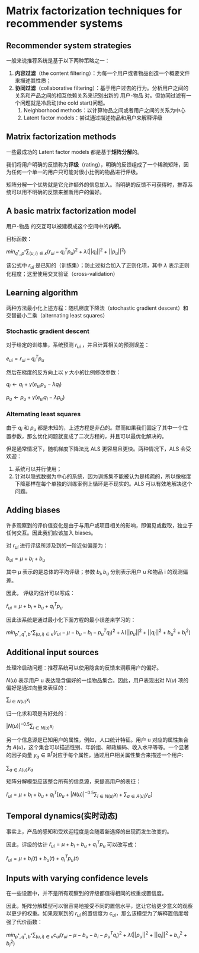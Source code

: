# Matrix factorization techniques for recommender systems

## Recommender system strategies

一般来说推荐系统是基于以下两种策略之一：

1. **内容过滤**（the content filtering）：为每一个用户或者物品创造一个概要文件来描述其性质；
2. **协同过滤**（collaborative filtering）：基于用户过去的行为。分析用户之间的关系和产品之间的相互依赖关系来识别出新的 用户-物品 对。但协同过滤有一个问题就是冷启动(the cold start)问题。
   1. Neighborhood methods：以计算物品之间或者用户之间的关系为中心
   2. Latent factor models：尝试通过描述物品和用户来解释评级

## Matrix factorization methods

一些最成功的 Latent factor models 都是基于**矩阵分解**的。

我们将用户明确的反馈称为**评级**（rating），明确的反馈组成了一个稀疏矩阵，因为任何一个单一的用户只可能对很小比例的物品进行评级。

矩阵分解一个优势就是它允许额外的信息加入。当明确的反馈不可获得时，推荐系统可以用不明确的反馈来推断用户的偏好。

## A basic matrix factorization model

用户-物品 的交互可以被建模成这个空间中的**内积**。

目标函数：

$min_{q^*,p^*}\sum_{(u,i)\in\kappa}(r_{ui}-q_i^Tp_u)^2+\lambda(||q_i||^2+||p_u||^2)$ 

该公式中 $r_{ui}$ 是已知的（训练集）；防止过拟合加入了正则化项，其中 $\lambda$ 表示正则化程度；这里使用交叉验证（cross-validation）

## Learning algorithm

两种方法最小化上述方程：随机梯度下降法（stochastic gradient descent）和交替最小二乘（alternating least squares）

### Stochastic gradient descent

对于给定的训练集，系统预测 $r_{ui}$ ，并且计算相关的预测误差：

$e_{ui}=r_{ui}-q_i^Tp_u$

然后在梯度的反方向上以 $\gamma$ 大小的比例修改参数：

$q_i\leftarrow q_i+\gamma(e_{ui}p_u-\lambda q_i)$

$p_u\leftarrow p_u+\gamma(e_{ui}q_i-\lambda p_u)$

### Alternating least squares

由于 $q_i$ 和 $p_u$ 都是未知的，上述方程是非凸的。然而如果我们固定了其中一个位置参数，那么优化问题就变成了二次方程的，并且可以最优化解决的。

但是通常情况下，随机梯度下降法比 ALS 更容易且更快。两种情况下，ALS 会受欢迎：

1. 系统可以并行使用；
2. 针对以隐式数据为中心的系统，因为训练集不能被认为是稀疏的，所以像梯度下降那样在每个单独的训练案例上循环是不现实的。ALS 可以有效地解决这个问题。

## Adding biases

许多观察到的评价值变化是由于与用户或项目相关的影响，即偏见或截取，独立于任何交互。因此我们应该加入 biases。

对 $r_{ui}$ 进行评级所涉及到的一阶近似偏差为：

$b_{ui} = \mu + b_i + b_u$

其中 $\mu$ 表示的是总体的平均评级；参数 $b_i,b_u$ 分别表示用户 u 和物品 i 的观测偏差。

因此， 评级的估计可以写成：

$\hat{r}_{ui}=\mu+b_i+b_u+q_i^Tp_u$

因此该系统是通过最小化下面方程的最小误差来学习的：

$min_{p^*,q^*,b^*}\sum_{(u,i)\in \kappa}(r_{ui}-\mu-b_u-b_i-p_u^Tq_i)^2+\lambda(||p_u||^2+||q_i||^2+b_u^2+b_i^2)$

## Additional input sources

处理冷启动问题：推荐系统可以使用隐含的反馈来洞察用户的偏好。

$N(u)$ 表示用户 u 表达隐含偏好的一组物品集合。因此，用户表现出对 $N(u)$ 项的偏好是通过向量来表征的：

$\sum_{i\in N(u)}x_i$ 

归一化求和项是有好处的：

$|N(u)|^{-0.5}\sum_{i\in N(u)}x_i$

另一个信息源是已知用户的属性，例如，人口统计特征。用户 u 对应的属性集合为 $A(u)$，这个集合可以描述性别、年龄组、邮政编码、收入水平等等。一个显著的因子向量 $y_a\in \mathbb{R}^f$对应于每个属性，通过用户相关属性集合来描述一个用户:

$\sum_{a\in A(u)}y_a$

矩阵分解模型应该整合所有的信息源，来提高用户的表征：

$\hat{r}_{ui}=\mu+b_i+b_u+q_i^T[p_u+|N(u)|^{-0.5}\sum_{i\in N(u)}x_i+\sum_{a\in A(u)}y_a]$

## Temporal dynamics(实时动态)

事实上，产品的感知和受欢迎程度是会随着新选择的出现而发生改变的。

因此，评级的估计 $\hat{r}_{ui}=\mu+b_i+b_u+q_i^Tp_u$ 可以改写成：

$\hat{r}_{ui}=\mu+b_i(t)+b_u(t)+q_i^Tp_u(t)$

## Inputs with varying confidence levels

在一些设置中，并不是所有观察到的评级都值得相同的权重或置信度。

因此，矩阵分解模型可以很容易地接受不同的置信水平，这让它给更少意义的观察以更少的权重。如果观察到的 $r_{ui}$ 的置信度为 $c_{ui}$，那么该模型为了解释置信度增强了代价函数：

$min_{p^*,q^*,b^*}\sum_{(u,i)\in \kappa}c_{ui}(r_{ui}-\mu-b_u-b_i-p_u^Tq_i)^2+\lambda(||p_u||^2+||q_i||^2+b_u^2+b_i^2)$ 



























